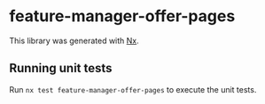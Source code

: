 # feature-manager-offer-pages

This library was generated with [Nx](https://nx.dev).

## Running unit tests

Run `nx test feature-manager-offer-pages` to execute the unit tests.
